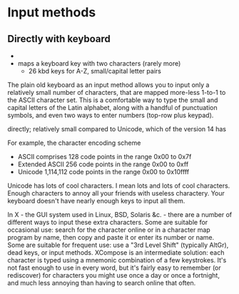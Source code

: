 # Input methods

## Directly with keyboard

- 
- maps a keyboard key with two characters (rarely more)
  - 26 kbd keys for A-Z, small/capital letter pairs


The plain old keyboard as an input method allows you to input only a relatively small number of characters, that are mapped more-less 1-to-1 to the ASCII character set. This is a comfortable way to type the small and capital letters of the Latin alphabet, along with a handful of punctuation symbols, and even two ways to enter numbers (top-row plus keypad).



directly; relatively small compared to Unicode, which of the version 14 has 



For example, the character encoding scheme
- ASCII comprises         128 code points in the range 0x00 to 0x7f
- Extended ASCII          256 code points in the range 0x00 to 0xff
- Unicode           1,114,112 code points in the range 0x00 to 0x10ffff


Unicode has lots of cool characters.  I mean lots and lots of cool
characters.  Enough characters to annoy all your friends with useless
charactery.  Your keyboard doesn't have nearly enough keys to input
all them.

In X - the GUI system used in Linux, BSD, Solaris &c. - there are a
number of different ways to input these extra characters.  Some are
suitable for occasional use: search for the character online or in a
character map program by name, then copy and paste it or enter its
number or name.  Some are suitable for frequent use: use a "3rd Level
Shift" (typically AltGr), dead keys, or input methods.  XCompose is an
intermediate solution: each character is typed using a mnemonic
combination of a few keystrokes.  It's not fast enough to use in every
word, but it's fairly easy to remember (or rediscover) for characters
you might use once a day or once a fortnight, and much less annoying
than having to search online that often.
